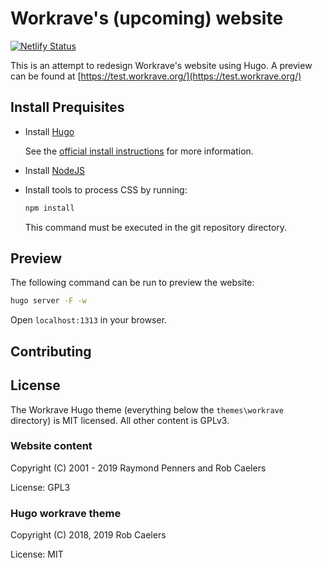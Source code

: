 # Workrave's (upcoming) website

[![Netlify Status](https://api.netlify.com/api/v1/badges/dba397bd-55a2-45be-a108-312778094973/deploy-status)](https://app.netlify.com/sites/workrave-test/deploys)

This is an attempt to redesign Workrave's website using Hugo. A preview can be
found at [https://test.workrave.org/](https://test.workrave.org/)

## Install Prequisites

- Install [Hugo](http://gohugo.io)

    See the [official install instructions](https://gohugo.io/getting-started/installing/) for more information.

- Install [NodeJS](https://nodejs.org/)

- Install tools to process CSS by running:

    ```sh
    npm install
    ```

    This command must be executed in the git repository directory.

## Preview

The following command can be run to preview the website:

```sh
hugo server -F -w
```

Open `localhost:1313` in your browser.

## Contributing

## License

The Workrave Hugo theme (everything below the `themes\workrave` directory) is
MIT licensed. All other content is GPLv3.

### Website content

Copyright (C) 2001 - 2019 Raymond Penners and Rob Caelers

License: GPL3

### Hugo workrave theme

Copyright (C) 2018, 2019 Rob Caelers

License: MIT
